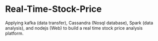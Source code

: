 # Real-Time-Stock-Price

Applying kafka (data transfer), Cassandra (Nosql database), Spark (data analysis), and nodejs (Web) to build a real time stock price analysis platform.
